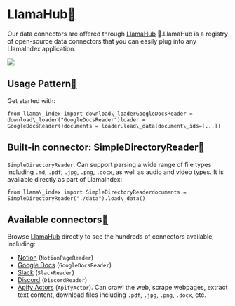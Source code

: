 LlamaHub[](#llamahub "Permalink to this heading")
==================================================

Our data connectors are offered through [LlamaHub](https://llamahub.ai/) 🦙.LlamaHub is a registry of open-source data connectors that you can easily plug into any LlamaIndex application.

![](../../_images/llamahub.png)

Usage Pattern[](#usage-pattern "Permalink to this heading")
------------------------------------------------------------

Get started with:


```
from llama\_index import download\_loaderGoogleDocsReader = download\_loader("GoogleDocsReader")loader = GoogleDocsReader()documents = loader.load\_data(document\_ids=[...])
```
Built-in connector: SimpleDirectoryReader[](#built-in-connector-simpledirectoryreader "Permalink to this heading")
-------------------------------------------------------------------------------------------------------------------

`SimpleDirectoryReader`. Can support parsing a wide range of file types including `.md`, `.pdf`, `.jpg`, `.png`, `.docx`, as well as audio and video types. It is available directly as part of LlamaIndex:


```
from llama\_index import SimpleDirectoryReaderdocuments = SimpleDirectoryReader("./data").load\_data()
```
Available connectors[](#available-connectors "Permalink to this heading")
--------------------------------------------------------------------------

Browse [LlamaHub](https://llamahub.ai/) directly to see the hundreds of connectors available, including:

* [Notion](https://developers.notion.com/) (`NotionPageReader`)
* [Google Docs](https://developers.google.com/docs/api) (`GoogleDocsReader`)
* [Slack](https://api.slack.com/) (`SlackReader`)
* [Discord](https://discord.com/developers/docs/intro) (`DiscordReader`)
* [Apify Actors](https://llamahub.ai/l/apify-actor) (`ApifyActor`). Can crawl the web, scrape webpages, extract text content, download files including `.pdf`, `.jpg`, `.png`, `.docx`, etc.
